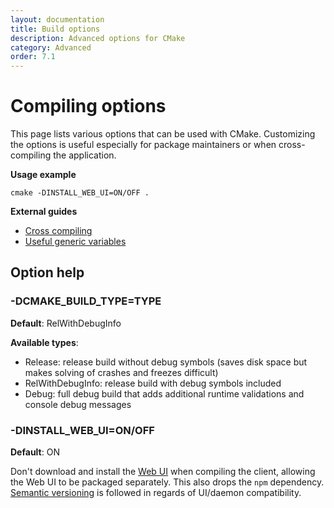 ```yaml
---
layout: documentation
title: Build options
description: Advanced options for CMake 
category: Advanced
order: 7.1
---
```


# Compiling options

This page lists various options that can be used with CMake. Customizing the options is useful especially for package maintainers or when cross-compiling the application.

**Usage example**

`cmake -DINSTALL_WEB_UI=ON/OFF .`


**External guides**

* [Cross compiling](http://www.vtk.org/Wiki/CMake_Cross_Compiling)
* [Useful generic variables](https://cmake.org/Wiki/CMake_Useful_Variables)


## Option help

### -DCMAKE_BUILD_TYPE=TYPE

**Default**: RelWithDebugInfo

**Available types**:

* Release: release build without debug symbols (saves disk space but makes solving of crashes and freezes difficult)
* RelWithDebugInfo: release build with debug symbols included
* Debug: full debug build that adds additional runtime validations and console debug messages


### -DINSTALL_WEB_UI=ON/OFF

**Default**: ON

Don't download and install the [Web UI](https://github.com/airdcpp-web/airdcpp-webui/) when compiling the client, allowing the Web UI to be packaged separately. This also drops the `npm` dependency. [Semantic versioning](http://semver.org/) is followed in regards of UI/daemon compatibility.
